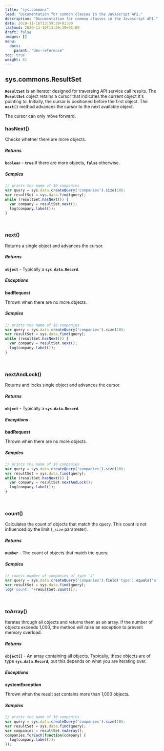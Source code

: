 ```yaml
---
title: "sys.commons"
lead: "Documentation for common classes in the Javascript API."
description: "Documentation for common classes in the Javascript API."
date: 2020-11-16T13:59:39+01:00
lastmod: 2020-11-16T13:59:39+01:00
draft: false
images: []
menu:
  docs:
    parent: "dev-reference"
toc: true
weight: 61
---
```


## **sys.commons.ResultSet**

**`ResultSet`** is an iterator designed for traversing API service call results. The **`ResultSet`** object retains a cursor that indicates the current object it's pointing to. Initially, the cursor is positioned before the first object. The **`next()`** method advances the cursor to the next available object.

The cursor can only move forward.

### hasNext()

Checks whether there are more objects.

##### Returns

**`boolean`**  - **`true`** if there are more objects, **`false`** otherwise.

##### Samples

``` javascript
// prints the name of 10 companies
var query = sys.data.createQuery('companies').size(10);
var resultSet = sys.data.find(query);
while (resultSet.hasNext()) {
  var company = resultSet.next();
  log(company.label());
}
```
<br>


### next()

Returns a single object and advances the cursor.

##### Returns

**`object`**  - Typically a **`sys.data.Record`**.

##### Exceptions

**badRequest**

Thrown when there are no more objects.

##### Samples

``` javascript
// prints the name of 10 companies
var query = sys.data.createQuery('companies').size(10);
var resultSet = sys.data.find(query);
while (resultSet.hasNext()) {
  var company = resultSet.next();
  log(company.label());
}
```
<br>

### nextAndLock()

Returns and locks single object and advances the cursor.

##### Returns

**`object`**  - Typically a **`sys.data.Record`**.

##### Exceptions

**badRequest**

Thrown when there are no more objects.

##### Samples

``` javascript
// prints the name of 10 companies
var query = sys.data.createQuery('companies').size(10);
var resultSet = sys.data.find(query);
while (resultSet.hasNext()) {
  var company = resultSet.nextAndLock();
  log(company.label());
}
```
<br>

### count()

Calculates the count of objects that match the query. This count is not influenced by the limit (`_size` parameter).

##### Returns

**`number`**  - The count of objects that match the query.

##### Samples

``` javascript
// counts number of companies of type 'a'
var query = sys.data.createQuery('companies').field('type').equals('a');
var resultSet = sys.data.find(query);
log('count: '+resultSet.count());
```
<br>


### toArray()

Iterates through all objects and returns them as an array. If the number of objects exceeds 1,000, the method will raise an exception to prevent memory overload.

##### Returns

**`object[]`**  - An array containing all objects. Typically, these objects are of type **`sys.data.Record`**, but this depends on what you are iterating over.

##### Exceptions

**systemException**

Thrown when the result set contains more than 1,000 objects.

##### Samples

``` javascript
// prints the name of 10 companies
var query = sys.data.createQuery('companies').size(10);
var resultSet = sys.data.find(query);
var companies = resultSet.toArray();
companies.forEach(function(company) {
  log(company.label());
});
```
<br>
